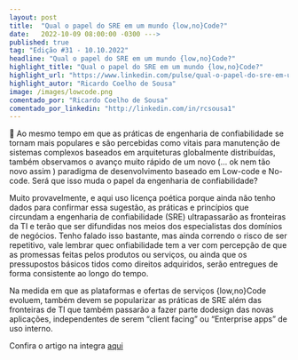 ```yaml
---
layout: post 
title:  "Qual o papel do SRE em um mundo {low,no}Code?"
date:   2022-10-09 08:00:00 -0300 --->
published: true
tag: "Edição #31 - 10.10.2022"
headline: "Qual o papel do SRE em um mundo {low,no}Code?"
highlight_title: "Qual o papel do SRE em um mundo {low,no}Code?"
highlight_url: "https://www.linkedin.com/pulse/qual-o-papel-do-sre-em-um-mundo-lownowcode-ricardo-coelho-de-sousa/?trackingId=LGQNdOCGrEd9Qg7CEnHoYA%3D%3D"
highlight_autor: "Ricardo Coelho de Sousa"
image: /images/lowcode.png
comentado_por: "Ricardo Coelho de Sousa"
comentado_por_linkedin: "http://linkedin.com/in/rcsousa1"
---
```

🎯 Ao mesmo tempo em que as práticas de engenharia de confiabilidade se tornam mais populares e são percebidas como vitais para manutenção de sistemas complexos baseados em arquiteturas globalmente distribuídas, também observamos o avanço muito rápido de um novo (… ok nem tão novo assim ) paradigma de desenvolvimento baseado em Low-code e No-code. Será que isso muda o papel da engenharia de confiabilidade?

Muito provavelmente, e aqui uso licença poética porque ainda não tenho dados para confirmar essa sugestão, as práticas e princípios que circundam a engenharia de confiabilidade (SRE) ultrapassarão as fronteiras da TI e terão que ser difundidas nos meios dos especialistas dos domínios de negócios. Tenho falado isso bastante, mas ainda correndo o risco de ser repetitivo, vale lembrar quec onfiabilidade tem a ver com percepção de que as promessas feitas pelos produtos ou serviços, ou ainda que os pressupostos básicos tidos como direitos adquiridos, serão entregues de forma consistente ao longo do tempo.

Na medida em que as plataformas e ofertas de serviços {low,no}Code evoluem, também devem se popularizar as práticas de SRE além das fronteiras de TI que também passarão a fazer parte dodesign das novas aplicações, independentes de serem “client facing” ou “Enterprise apps” de uso interno.

Confira o artigo na integra [aqui](https://www.linkedin.com/pulse/qual-o-papel-do-sre-em-um-mundo-lownowcode-ricardo-coelho-de-sousa/?trackingId=LGQNdOCGrEd9Qg7CEnHoYA%3D%3D)
